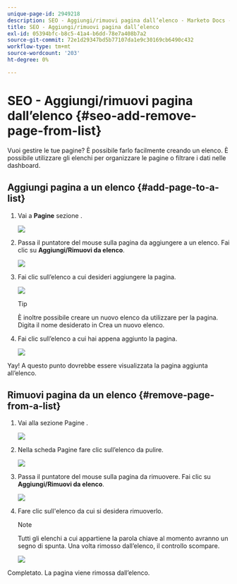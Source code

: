 ```yaml
---
unique-page-id: 2949218
description: SEO - Aggiungi/rimuovi pagina dall’elenco - Marketo Docs - Documentazione del prodotto
title: SEO - Aggiungi/rimuovi pagina dall’elenco
exl-id: 05394bfc-b8c5-41a4-b6dd-78e7a408b7a2
source-git-commit: 72e1d29347bd5b77107da1e9c30169cb6490c432
workflow-type: tm+mt
source-wordcount: '203'
ht-degree: 0%

---
```


# SEO - Aggiungi/rimuovi pagina dall’elenco {#seo-add-remove-page-from-list}

Vuoi gestire le tue pagine? È possibile farlo facilmente creando un elenco. È possibile utilizzare gli elenchi per organizzare le pagine o filtrare i dati nelle dashboard.

## Aggiungi pagina a un elenco {#add-page-to-a-list}

1. Vai a **Pagine** sezione .

   ![](assets/image2014-9-18-13-3a2-3a49.png)

1. Passa il puntatore del mouse sulla pagina da aggiungere a un elenco. Fai clic su **Aggiungi/Rimuovi da elenco**.

   ![](assets/image2014-9-18-13-3a2-3a53.png)

1. Fai clic sull’elenco a cui desideri aggiungere la pagina.

   ![](assets/image2014-9-18-13-3a3-3a13.png)

   >[!TIP]
   >
   >È inoltre possibile creare un nuovo elenco da utilizzare per la pagina. Digita il nome desiderato in Crea un nuovo elenco.

1. Fai clic sull’elenco a cui hai appena aggiunto la pagina.

   ![](assets/image2014-9-18-13-3a3-3a40.png)

Yay! A questo punto dovrebbe essere visualizzata la pagina aggiunta all’elenco.

## Rimuovi pagina da un elenco {#remove-page-from-a-list}

1. Vai alla sezione Pagine .

   ![](assets/image2014-9-18-13-3a3-3a45.png)

1. Nella scheda Pagine fare clic sull’elenco da pulire.

   ![](assets/image2014-9-18-13-3a3-3a59.png)

1. Passa il puntatore del mouse sulla pagina da rimuovere. Fai clic su **Aggiungi/Rimuovi da elenco**.

   ![](assets/image2014-9-18-13-3a4-3a3.png)

1. Fare clic sull&#39;elenco da cui si desidera rimuoverlo.

   >[!NOTE]
   >
   >Tutti gli elenchi a cui appartiene la parola chiave al momento avranno un segno di spunta. Una volta rimosso dall’elenco, il controllo scompare.

   ![](assets/image2014-9-18-13-3a5-3a40.png)

Completato. La pagina viene rimossa dall’elenco.
